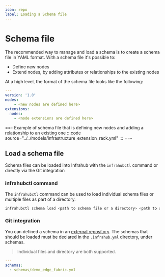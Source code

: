 ```yaml
---
icon: repo
label: Loading a Schema file
---
```

# Schema file

The recommended way to manage and load a schema is to create a schema file in YAML format. With a schema file it's possible to:

- Define new nodes
- Extend nodes, by adding attributes or relationships to the existing nodes

At a high level, the format of the schema file looks like the following:

```yaml
---
version: '1.0'
nodes:
    - <new nodes are defined here>
extensions:
  nodes:
    - <node extensions are defined here>
```

==- Example of schema file that is defining new nodes and adding  a relationship to an existing one
:::code source="../../models/infrastructure_extension_rack.yml" :::
==-

## Load a schema file

Schema files can be loaded into Infrahub with the `infrahubctl` command or directly via the Git integration
<!-- vale off -->
### infrahubctl command
<!-- vale on -->
The `infrahubctl` command can be used to load individual schema files or multiple files as part of a directory.

```sh
infrahubctl schema load <path to schema file or a directory> <path to schema file or a directory>
```

### Git integration

You can defined a schema in an [external repository](/topics/repository).
The schemas that should be loaded must be declared in the ``.infrahub.yml`` directory, under schemas.

> Individual files and directory are both supported.

```yaml
---
schemas:
  - schemas/demo_edge_fabric.yml
```
